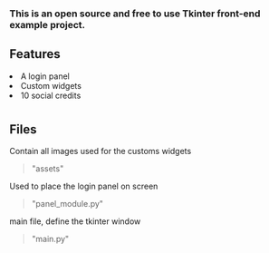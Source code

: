 ### This is an open source and free to use Tkinter front-end example project. 

## Features
<li> A login panel
<li> Custom widgets
<li> 10 social credits

#

## Files

Contain all images used for the customs widgets
> "assets\"

Used to place the login panel on screen
> "panel_module.py"

main file, define the tkinter window
> "main.py"
